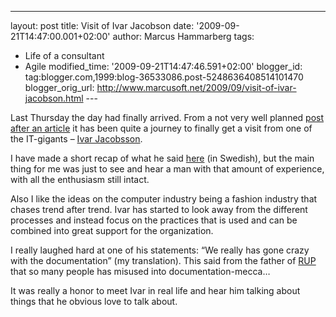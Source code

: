 ---
layout: post
title: Visit of Ivar Jacobson
date: '2009-09-21T14:47:00.001+02:00'
author: Marcus Hammarberg
tags:
  - Life of a consultant
  - Agile
modified_time: '2009-09-21T14:47:46.591+02:00'
blogger_id: tag:blogger.com,1999:blog-36533086.post-5248636408514101470
blogger_orig_url: http://www.marcusoft.net/2009/09/visit-of-ivar-jacobson.html ---

Last Thursday the day had finally arrived. From a not very well planned
<a href="http://www.marcusoft.net/2009/04/debating-hero.html"
target="_blank">post after an article</a> it has been quite a journey to
finally get a visit from one of the IT-gigants –
<a href="http://www.ivarjacobson.com/" target="_blank">Ivar
Jacobsson</a>.

I have made a short recap of what he said <a
href="http://blog.avegagroup.se/Elevate/archive/2009/09/17/be-smart-med-ivar-jacobson.aspx"
target="_blank">here</a> (in Swedish), but the main thing for me was
just to see and hear a man with that amount of experience, with all the
enthusiasm still intact.

Also I like the ideas on the computer industry being a fashion industry
that chases trend after trend. Ivar has started to look away from the
different processes and instead focus on the practices that is used and
can be combined into great support for the organization.

I really laughed hard at one of his statements: “We really has gone
crazy with the documentation” (my translation). This said from the
father of
<a href="http://en.wikipedia.org/wiki/IBM_Rational_Unified_Process"
target="_blank">RUP</a> that so many people has misused into
documentation-mecca…

It was really a honor to meet Ivar in real life and hear him talking
about things that he obvious love to talk about.
